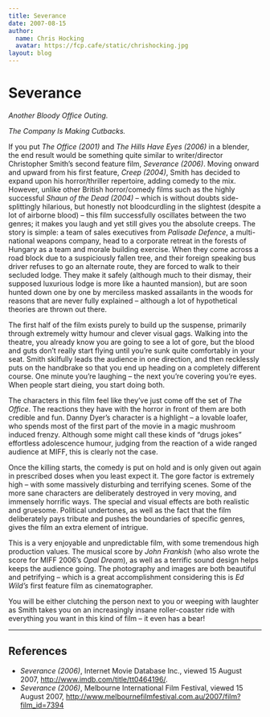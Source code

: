 ```yaml
---
title: Severance
date: 2007-08-15
author:
  name: Chris Hocking
  avatar: https://fcp.cafe/static/chrishocking.jpg
layout: blog
---
```

# Severance

*Another Bloody Office Outing.*

*The Company Is Making Cutbacks.*

If you put *The Office (2001)* and *The Hills Have Eyes (2006)* in a blender, the end result would be something quite similar to writer/director Christopher Smith’s second feature film, *Severance (2006)*. Moving onward and upward from his first feature, *Creep (2004)*, Smith has decided to expand upon his horror/thriller repertoire, adding comedy to the mix. However, unlike other British horror/comedy films such as the highly successful *Shaun of the Dead (2004)* – which is without doubts side-splittingly hilarious, but honestly not bloodcurdling in the slightest (despite a lot of airborne blood) – this film successfully oscillates between the two genres; it makes you laugh and yet still gives you the absolute creeps. The story is simple: a team of sales executives from *Palisade Defence*, a multi-national weapons company, head to a corporate retreat in the forests of Hungary as a team and morale building exercise. When they come across a road block due to a suspiciously fallen tree, and their foreign speaking bus driver refuses to go an alternate route, they are forced to walk to their secluded lodge. They make it safely (although much to their dismay, their supposed luxurious lodge is more like a haunted mansion), but are soon hunted down one by one by merciless masked assailants in the woods for reasons that are never fully explained – although a lot of hypothetical theories are thrown out there.

The first half of the film exists purely to build up the suspense, primarily through extremely witty humour and clever visual gags. Walking into the theatre, you already know you are going to see a lot of gore, but the blood and guts don’t really start flying until you’re sunk quite comfortably in your seat. Smith skilfully leads the audience in one direction, and then recklessly puts on the handbrake so that you end up heading on a completely different course. One minute you’re laughing – the next you’re covering you’re eyes. When people start dieing, you start doing both.

The characters in this film feel like they’ve just come off the set of *The Office*. The reactions they have with the horror in front of them are both credible and fun. Danny Dyer’s character is a highlight – a lovable loafer, who spends most of the first part of the movie in a magic mushroom induced frenzy. Although some might call these kinds of “drugs jokes” effortless adolescence humour, judging from the reaction of a wide ranged audience at MIFF, this is clearly not the case.

Once the killing starts, the comedy is put on hold and is only given out again in prescribed doses when you least expect it. The gore factor is extremely high – with some massively disturbing and terrifying scenes. Some of the more sane characters are deliberately destroyed in very moving, and immensely horrific ways. The special and visual effects are both realistic and gruesome. Political undertones, as well as the fact that the film deliberately pays tribute and pushes the boundaries of specific genres, gives the film an extra element of intrigue.

This is a very enjoyable and unpredictable film, with some tremendous high production values. The musical score by *John Frankish* (who also wrote the score for MIFF 2006’s *Opal Dream*), as well as a terrific sound design helps keeps the audience going. The photography and images are both beautiful and petrifying – which is a great accomplishment considering this is *Ed Wild’s* first feature film as cinematographer.

You will be either clutching the person next to you or weeping with laughter as Smith takes you on an increasingly insane roller-coaster ride with everything you want in this kind of film – it even has a bear!

---

## References

- *Severance (2006)*, Internet Movie Database Inc., viewed 15 August 2007, <http://www.imdb.com/title/tt0464196/>.
- *Severance (2006)*, Melbourne International Film Festival, viewed 15 August 2007, <http://www.melbournefilmfestival.com.au/2007/film?film_id=7394>